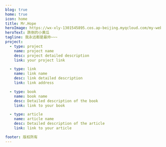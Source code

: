 ```yaml
---
blog: true
home: true
icon: home
title: Mr.Hope
heroImage: https://wx-xly-1301545895.cos.ap-beijing.myqcloud.com/my-website/logo.png
heroText: 跌倒的小黄瓜
tagline: 我永远都是最帅~~~
project:
  - type: project
    name: project name
    desc: project detailed description
    link: your project link

  - type: link
    name: link name
    desc: link detailed description
    link: link address

  - type: book
    name: book name
    desc: Detailed description of the book
    link: link to your book

  - type: article
    name: article name
    desc: Detailed description of the article
    link: link to your article

footer: 版权所有
---
```

